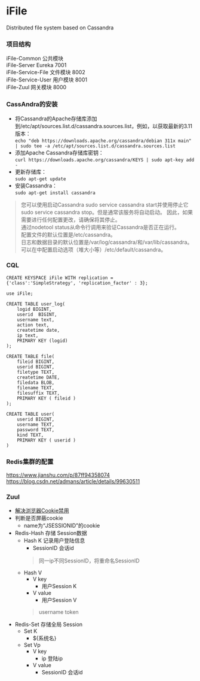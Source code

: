 # iFile
 Distributed file system based on Cassandra
 
### 项目结构
  
iFile-Common 公共模块
<br/>
iFile-Server Eureka 7001
<br/>
iFile-Service-File 文件模块 8002
<br/>
iFile-Service-User 用户模块 8001
<br/>
iFile-Zuul 网关模块 8000
 
 
### CassAndra的安装 
 - 将Cassandra的Apache存储库添加到/etc/apt/sources.list.d/cassandra.sources.list，例如，以获取最新的3.11版本：<br/>
 `echo "deb https://downloads.apache.org/cassandra/debian 311x main" | sudo tee -a /etc/apt/sources.list.d/cassandra.sources.list`
- 添加Apache Cassandra存储库密钥：<br/>
`curl https://downloads.apache.org/cassandra/KEYS | sudo apt-key add -`
- 更新存储库：<br/>
`sudo apt-get update`
- 安装Cassandra：<br/>
`sudo apt-get install cassandra`
> 您可以使用启动Cassandra sudo service cassandra start并使用停止它sudo service cassandra stop。但是通常该服务将自动启动。
> 因此，如果需要进行任何配置更改，请确保将其停止。<br/>
> 通过nodetool status从命令行调用来验证Cassandra是否正在运行。<br/>
> 配置文件的默认位置是/etc/cassandra。<br/>
> 日志和数据目录的默认位置是/var/log/cassandra/和/var/lib/cassandra。<br/>
> 可以在中配置启动选项（堆大小等）/etc/default/cassandra。<br/>

### CQL
```cassandraql
CREATE KEYSPACE iFile WITH replication = 
{'class':'SimpleStrategy', 'replication_factor' : 3};

use iFile;

CREATE TABLE user_log(
    logid BIGINT,
    userid  BIGINT,
    username text,
    action text,
    createtime date,
    ip text,
    PRIMARY KEY (logid)
);

CREATE TABLE file(
    fileid BIGINT,
    userid BIGINT,
    filetype TEXT,
    createtime DATE,
    filedata BLOB,
    filename TEXT,
    filesuffix TEXT,
    PRIMARY KEY ( fileid )
);

CREATE TABLE user(
    userid BIGINT,
    username TEXT,
    password TEXT,
    kind TEXT,
    PRIMARY KEY ( userid )
)
```


### Redis集群的配置
https://www.jianshu.com/p/87ff94358074
<br/>
https://blog.csdn.net/admans/article/details/99630511

### Zuul
- [解决浏览器Cookie禁用](https://blog.csdn.net/u014508939/article/details/78678790?utm_medium=distribute.pc_relevant.none-task-blog-BlogCommendFromMachineLearnPai2-4.nonecase&depth_1-utm_source=distribute.pc_relevant.none-task-blog-BlogCommendFromMachineLearnPai2-4.nonecase)
- 判断是否屏蔽cookie
    - name为“JSESSIONID”的cookie
- Redis-Hash 存储 Session数据
    - Hash K 记录用户登陆信息
        - SessionID 会话id
        > 同一ip不同SessionID，将重命名SessionID
    - Hash V
        - V key
            - 用户Session K
        - V value
            - 用户Session V
        > username token 
- Redis-Set 存储全局 Session
    - Set K
        - ${系统名}
    - Set Vp
        - V key
            - ip 登陆ip
        - V value
            - SessionID 会话id
